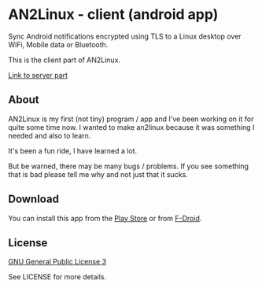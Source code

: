 # AN2Linux - client (android app)
Sync Android notifications encrypted using TLS to a Linux desktop over WiFi, Mobile data or Bluetooth.

This is the client part of AN2Linux.

[Link to server part](https://github.com/rootkiwi/an2linuxserver/)

## About
AN2Linux is my first (not tiny) program / app and I've been working on it for
quite some time now.
I wanted to make an2linux because it was something I needed and also to learn.

It's been a fun ride, I have learned a lot.

But be warned, there may be many bugs / problems. If you see something
that is bad please tell me why and not just that it sucks.

## Download
You can install this app from the [Play Store](https://play.google.com/store/apps/details?id=kiwi.root.an2linuxclient)
or from [F-Droid](https://f-droid.org/repository/browse/?fdid=kiwi.root.an2linuxclient).

## License
[GNU General Public License 3](https://www.gnu.org/licenses/gpl-3.0.html)

See LICENSE for more details.